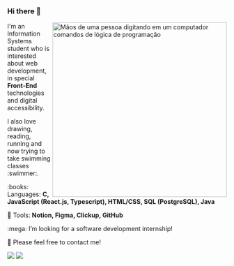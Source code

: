 ### Hi there 👋

<!--
**rbelisario/rbelisario** is a ✨ _special_ ✨ repository because its `README.md` (this file) appears on your GitHub profile.

Here are some ideas to get you started:

- 🔭 I’m currently working on ...
- 🌱 I’m currently learning ...
- 👯 I’m looking to collaborate on ...
- 🤔 I’m looking for help with ...
- 💬 Ask me about ...
- 📫 How to reach me: ...
- 😄 Pronouns: ...
- ⚡ Fun fact: ...
-->

<img src="https://i.imgur.com/Ixe4cJY.jpg" min-width="400px" max-width="400px" width="400px" align="right" alt="Mãos de uma pessoa digitando em um computador comandos de lógica de programação">

<p align="left"> 
  I'm an Information Systems student who is interested about web development, in special <strong>Front-End</strong> technologies and digital accessibility. 
</p>

<p align="left"> 
  I also love drawing, reading, running and now trying to take swimming classes :swimmer:.
</p>

<p align="left">
  :books: Languages: <strong>C, JavaScript (React.js, Typescript), HTML/CSS, SQL (PostgreSQL), Java</strong>
</p>

<p align="left">
  💼 Tools: <strong>Notion, Figma, Clickup, GitHub</strong>
</p>

<p align="left">
 :mega: I’m looking for a software development internship!
</p>

<p align="left">
  💌 Please feel free to contact me!
</p>

<p align="left">
  <a href="rafael.belisario.oliveira@gmail.com" alt="Gmail">
  <img src="https://img.shields.io/badge/-Gmail-FF0000?style=flat-square&labelColor=FF0000&logo=gmail&logoColor=white&link=rafael.belisario.oliveira@gmail.com" /></a>

  <a href="https://www.linkedin.com/in/rafael-belisario/" alt="Linkedin">
  <img src="https://img.shields.io/badge/-Linkedin-0e76a8?style=flat-square&logo=Linkedin&logoColor=white&link=https://www.linkedin.com/in/rafael-belisario/" /></a>
</p>  
